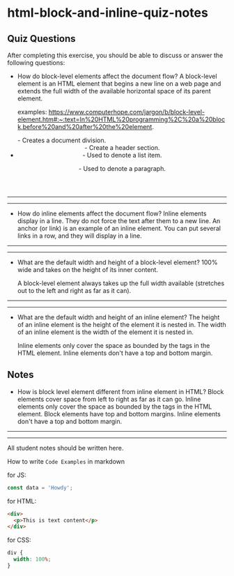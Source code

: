 # html-block-and-inline-quiz-notes

## Quiz Questions

After completing this exercise, you should be able to discuss or answer the following questions:

- How do block-level elements affect the document flow?
  A block-level element is an HTML element that begins a new
  line on a web page and extends the full width of the available
  horizontal space of its parent element.

  examples:
  https://www.computerhope.com/jargon/b/block-level-element.htm#:~:text=In%20HTML%20programming%2C%20a%20block,before%20and%20after%20the%20element.
    <div> - Creates a document division.
    <header> - Create a header section.
    <li> - Used to denote a list item.
    <p> - Used to denote a paragraph.

---

---

- How do inline elements affect the document flow?
  Inline elements display in a line. They do not force the text after them to a new line.
  An anchor (or link) is an example of an inline element. You can put several links in a row,
  and they will display in a line.

---

---

- What are the default width and height of a block-level element?
  100% wide and takes on the height of its inner content.

  A block-level element always takes up the full width available (stretches out to the left and right as far as it can).

---

---

- What are the default width and height of an inline element?
  The height of an inline element is the height of the element it is nested in.
  The width of an inline element is the width of the element it is nested in.

  Inline elements only cover the space as bounded by the tags in the HTML element.
  Inline elements don't have a top and bottom margin.

## Notes

- How is block level element different from inline element in HTML?
  Block elements cover space from left to right as far as it can go. Inline
  elements only cover the space as bounded by the tags in the HTML element.
  Block elements have top and bottom margins. Inline elements don't
  have a top and bottom margin.

---

---

All student notes should be written here.

How to write `Code Examples` in markdown

for JS:

```javascript
const data = 'Howdy';
```

for HTML:

```html
<div>
  <p>This is text content</p>
</div>
```

for CSS:

```css
div {
  width: 100%;
}
```
